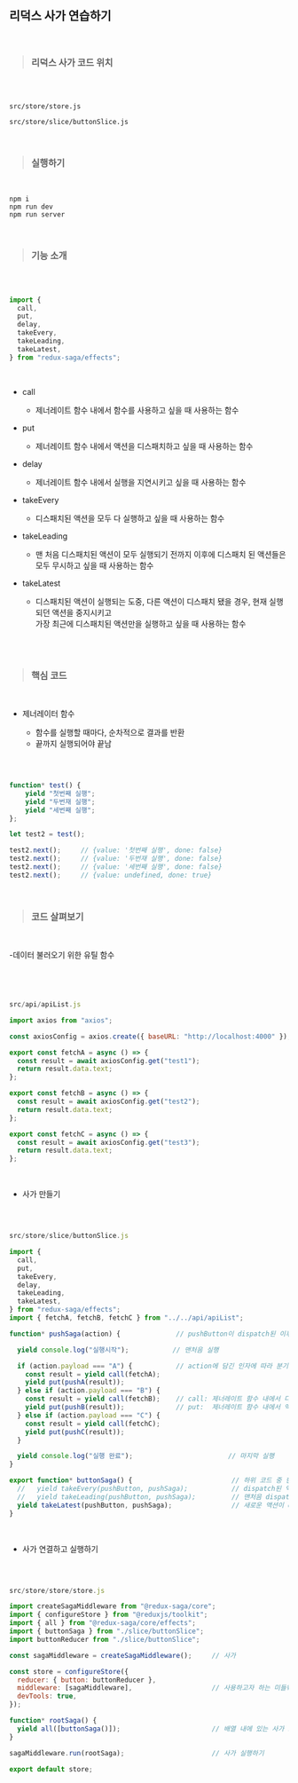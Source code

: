 ## 리덕스 사가 연습하기

<br/>

> ### 리덕스 사가 코드 위치

<br />

```

src/store/store.js

src/store/slice/buttonSlice.js

```

<br />

> ### 실행하기

<br/>

```
npm i
npm run dev
npm run server
```

<br />

> ### 기능 소개

<br />

```js

import {
  call,
  put,
  delay,
  takeEvery,
  takeLeading,
  takeLatest,
} from "redux-saga/effects";

```

<br/>

- call 
  - 제너레이트 함수 내에서 함수를 사용하고 싶을 때 사용하는 함수

- put 
  - 제너레이트 함수 내에서 액션을 디스패치하고 싶을 때 사용하는 함수

- delay 
  - 제너레이트 함수 내에서 실행을 지연시키고 싶을 때 사용하는 함수

- takeEvery 
  - 디스패치된 액션을 모두 다 실행하고 싶을 때 사용하는 함수

- takeLeading 
  - 맨 처음 디스패치된 액션이 모두 실행되기 전까지 이후에 디스패치 된 액션들은 모두 무시하고 싶을 때 사용하는 함수

- takeLatest 
  - 디스패치된 액션이 실행되는 도중, 다른 액션이 디스패치 됐을 경우, 현재 실행되던 액션을 중지시키고 <br/>  가장 최근에 디스패치된 액션만을 실행하고 싶을 때 사용하는 함수





<br />

<br />

> ### 핵심 코드

<br />

- 제너레이터 함수

  - 함수를 실행할 때마다, 순차적으로 결과를 반환
  - 끝까지 실행되어야 끝남

<br />

```js

function* test() {
    yield "첫번째 실행";
    yield "두번재 실행";
    yield "세번째 실행";
};

let test2 = test();

test2.next();     // {value: '첫번째 실행', done: false}
test2.next();     // {value: '두번재 실행', done: false}
test2.next();     // {value: '세번째 실행', done: false}
test2.next();     // {value: undefined, done: true}

```

<br />

> ### 코드 살펴보기

<br/>

-데이터 불러오기 위한 유틸 함수

<br/>

```js


src/api/apiList.js

import axios from "axios";

const axiosConfig = axios.create({ baseURL: "http://localhost:4000" });

export const fetchA = async () => {
  const result = await axiosConfig.get("test1");
  return result.data.text;
};

export const fetchB = async () => {
  const result = await axiosConfig.get("test2");
  return result.data.text;
};

export const fetchC = async () => {
  const result = await axiosConfig.get("test3");
  return result.data.text;
};

```


<br />

- 사가 만들기

<br />


```js

src/store/slice/buttonSlice.js

import {
  call,
  put,
  takeEvery,
  delay,
  takeLeading,
  takeLatest,
} from "redux-saga/effects";
import { fetchA, fetchB, fetchC } from "../../api/apiList";

function* pushSaga(action) {              // pushButton이 dispatch된 이후 순차적으로 코드 실행

  yield console.log("실행시작");           // 맨처음 실행

  if (action.payload === "A") {           // action에 담긴 인자에 따라 분기를 나누어 실행
    const result = yield call(fetchA);
    yield put(pushA(result));
  } else if (action.payload === "B") {
    const result = yield call(fetchB);    // call: 제너레이트 함수 내에서 다른 함수 실행하기 (첫번째 인자는 해당 함수, 두번째 인자는 해당 함수에 들어갈 인자, 두번째는 생략 가능)
    yield put(pushB(result));             // put:  제너레이트 함수 내에서 액션 디스패치 하기
  } else if (action.payload === "C") {
    const result = yield call(fetchC);
    yield put(pushC(result));
  }

  yield console.log("실행 완료");                        // 마지막 실행
}

export function* buttonSaga() {                         // 하위 코드 중 한 가지 선택하기
  //   yield takeEvery(pushButton, pushSaga);           // dispatch된 액션 모두 실행
  //   yield takeLeading(pushButton, pushSaga);         // 맨처음 dispatch된 액션이 실행 완료 될 때까지 이후에 dispatch된 액션 모두 무시
  yield takeLatest(pushButton, pushSaga);               // 새로운 액션이 dispatch 될 시 실행 중이던 액션 중단하고 제일 최근의 액션만 실행
}
```

<br />

- 사가 연결하고 실행하기

<br />

```js

src/store/store/store.js

import createSagaMiddleware from "@redux-saga/core";
import { configureStore } from "@reduxjs/toolkit";
import { all } from "@redux-saga/core/effects";
import { buttonSaga } from "./slice/buttonSlice";
import buttonReducer from "./slice/buttonSlice";

const sagaMiddleware = createSagaMiddleware();     // 사가 

const store = configureStore({
  reducer: { button: buttonReducer },
  middleware: [sagaMiddleware],                    // 사용하고자 하는 미들웨어 모두 배열에 담아줌
  devTools: true,
});

function* rootSaga() {
  yield all([buttonSaga()]);                       // 배열 내에 있는 사가 모두 병렬적 실행            
}

sagaMiddleware.run(rootSaga);                      // 사가 실행하기

export default store;

```
